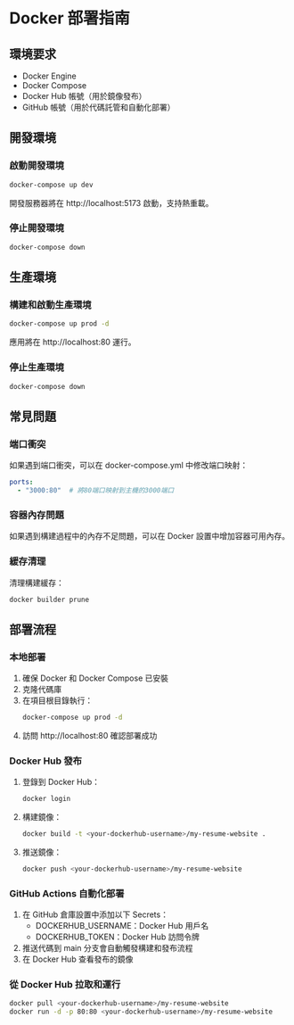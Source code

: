 # Docker 部署指南

## 環境要求
- Docker Engine
- Docker Compose
- Docker Hub 帳號（用於鏡像發布）
- GitHub 帳號（用於代碼託管和自動化部署）

## 開發環境

### 啟動開發環境
```bash
docker-compose up dev
```

開發服務器將在 http://localhost:5173 啟動，支持熱重載。

### 停止開發環境
```bash
docker-compose down
```

## 生產環境

### 構建和啟動生產環境
```bash
docker-compose up prod -d
```

應用將在 http://localhost:80 運行。

### 停止生產環境
```bash
docker-compose down
```

## 常見問題

### 端口衝突
如果遇到端口衝突，可以在 docker-compose.yml 中修改端口映射：
```yaml
ports:
  - "3000:80"  # 將80端口映射到主機的3000端口
```

### 容器內存問題
如果遇到構建過程中的內存不足問題，可以在 Docker 設置中增加容器可用內存。

### 緩存清理
清理構建緩存：
```bash
docker builder prune
```

## 部署流程

### 本地部署
1. 確保 Docker 和 Docker Compose 已安裝
2. 克隆代碼庫
3. 在項目根目錄執行：
   ```bash
   docker-compose up prod -d
   ```
4. 訪問 http://localhost:80 確認部署成功

### Docker Hub 發布
1. 登錄到 Docker Hub：
   ```bash
   docker login
   ```
2. 構建鏡像：
   ```bash
   docker build -t <your-dockerhub-username>/my-resume-website .
   ```
3. 推送鏡像：
   ```bash
   docker push <your-dockerhub-username>/my-resume-website
   ```

### GitHub Actions 自動化部署
1. 在 GitHub 倉庫設置中添加以下 Secrets：
   - DOCKERHUB_USERNAME：Docker Hub 用戶名
   - DOCKERHUB_TOKEN：Docker Hub 訪問令牌
2. 推送代碼到 main 分支會自動觸發構建和發布流程
3. 在 Docker Hub 查看發布的鏡像

### 從 Docker Hub 拉取和運行
```bash
docker pull <your-dockerhub-username>/my-resume-website
docker run -d -p 80:80 <your-dockerhub-username>/my-resume-website
```



